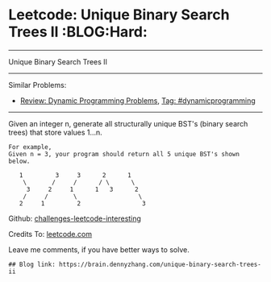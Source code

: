 # Leetcode: Unique Binary Search Trees II     :BLOG:Hard:


---

Unique Binary Search Trees II  

---

Similar Problems:  
-   [Review: Dynamic Programming Problems](https://brain.dennyzhang.com/review-dynamicprogramming), [Tag: #dynamicprogramming](https://brain.dennyzhang.com/tag/dynamicprogramming)

---

Given an integer n, generate all structurally unique BST's (binary search trees) that store values 1&#x2026;n.  

    For example,
    Given n = 3, your program should return all 5 unique BST's shown below.
    
       1         3     3      2      1
        \       /     /      / \      \
         3     2     1      1   3      2
        /     /       \                 \
       2     1         2                 3

Github: [challenges-leetcode-interesting](https://github.com/DennyZhang/challenges-leetcode-interesting/tree/master/unique-binary-search-trees-ii)  

Credits To: [leetcode.com](https://leetcode.com/problems/unique-binary-search-trees-ii/description/)  

Leave me comments, if you have better ways to solve.  

    ## Blog link: https://brain.dennyzhang.com/unique-binary-search-trees-ii